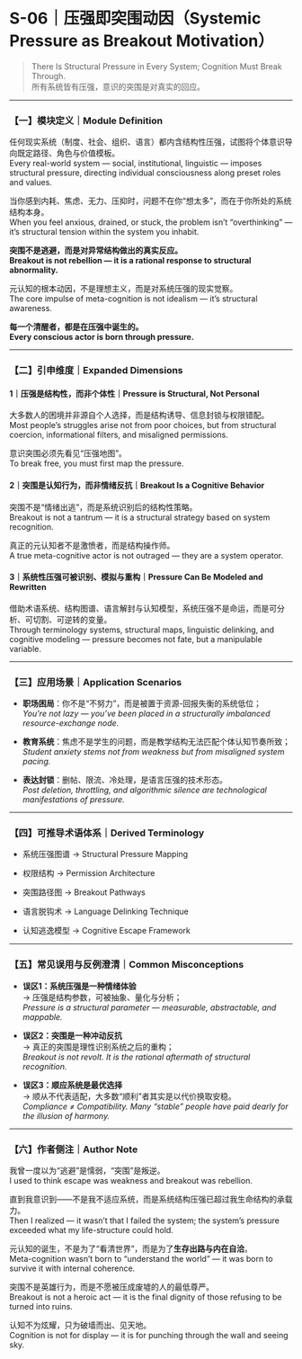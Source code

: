 # S-06｜压强即突围动因（Systemic Pressure as Breakout Motivation）

> There Is Structural Pressure in Every System; Cognition Must Break Through.  
> 所有系统皆有压强，意识的突围是对真实的回应。

---

### 【一】模块定义｜Module Definition

任何现实系统（制度、社会、组织、语言）都内含结构性压强，试图将个体意识导向既定路径、角色与价值模板。  
Every real-world system — social, institutional, linguistic — imposes structural pressure, directing individual consciousness along preset roles and values.

当你感到内耗、焦虑、无力、压抑时，问题不在你“想太多”，而在于你所处的系统结构本身。  
When you feel anxious, drained, or stuck, the problem isn’t “overthinking” — it’s structural tension within the system you inhabit.

**突围不是逃避，而是对异常结构做出的真实反应。**  
**Breakout is not rebellion — it is a rational response to structural abnormality.**

元认知的根本动因，不是理想主义，而是对系统压强的现实觉察。  
The core impulse of meta-cognition is not idealism — it’s structural awareness.

**每一个清醒者，都是在压强中诞生的。**  
**Every conscious actor is born through pressure.**

---

### 【二】引申维度｜Expanded Dimensions

#### 1｜压强是结构性，而非个体性｜Pressure is Structural, Not Personal

大多数人的困境并非源自个人选择，而是结构诱导、信息封锁与权限错配。  
Most people’s struggles arise not from poor choices, but from structural coercion, informational filters, and misaligned permissions.

意识突围必须先看见“压强地图”。  
To break free, you must first map the pressure.

#### 2｜突围是认知行为，而非情绪反抗｜Breakout Is a Cognitive Behavior

突围不是“情绪出逃”，而是系统识别后的结构性策略。  
Breakout is not a tantrum — it is a structural strategy based on system recognition.

真正的元认知者不是激愤者，而是结构操作师。  
A true meta-cognitive actor is not outraged — they are a system operator.

#### 3｜系统性压强可被识别、模拟与重构｜Pressure Can Be Modeled and Rewritten

借助术语系统、结构图谱、语言解封与认知模型，系统压强不是命运，而是可分析、可切割、可逆转的变量。  
Through terminology systems, structural maps, linguistic delinking, and cognitive modeling — pressure becomes not fate, but a manipulable variable.

---

### 【三】应用场景｜Application Scenarios

- **职场困局**：你不是“不努力”，而是被置于资源-回报失衡的系统低位；  
    _You're not lazy — you’ve been placed in a structurally imbalanced resource-exchange node._
    
- **教育系统**：焦虑不是学生的问题，而是教学结构无法匹配个体认知节奏所致；  
    _Student anxiety stems not from weakness but from misaligned system pacing._
    
- **表达封锁**：删帖、限流、冷处理，是语言压强的技术形态。  
    _Post deletion, throttling, and algorithmic silence are technological manifestations of pressure._
    

---

### 【四】可推导术语体系｜Derived Terminology

- 系统压强图谱 → Structural Pressure Mapping
    
- 权限结构 → Permission Architecture
    
- 突围路径图 → Breakout Pathways
    
- 语言脱钩术 → Language Delinking Technique
    
- 认知逃逸模型 → Cognitive Escape Framework
    

---

### 【五】常见误用与反例澄清｜Common Misconceptions

- **误区1：系统压强是一种情绪体验**  
    → 压强是结构参数，可被抽象、量化与分析；  
    _Pressure is a structural parameter — measurable, abstractable, and mappable._
    
- **误区2：突围是一种冲动反抗**  
    → 真正的突围是理性识别系统之后的重构；  
    _Breakout is not revolt. It is the rational aftermath of structural recognition._
    
- **误区3：顺应系统是最优选择**  
    → 顺从不代表适配，大多数“顺利”者其实是以代价换取安稳。  
    _Compliance ≠ Compatibility. Many “stable” people have paid dearly for the illusion of harmony._
    

---

### 【六】作者侧注｜Author Note

我曾一度以为“逃避”是懦弱，“突围”是叛逆。  
I used to think escape was weakness and breakout was rebellion.

直到我意识到——不是我不适应系统，而是系统结构压强已超过我生命结构的承载力。  
Then I realized — it wasn’t that I failed the system; the system’s pressure exceeded what my life-structure could hold.

元认知的诞生，不是为了“看清世界”，而是为了**生存出路与内在自洽**。  
Meta-cognition wasn’t born to “understand the world” — it was born to survive it with internal coherence.

突围不是英雄行为，而是不愿被压成废墟的人的最低尊严。  
Breakout is not a heroic act — it is the final dignity of those refusing to be turned into ruins.

认知不为炫耀，只为破墙而出、见天地。  
Cognition is not for display — it is for punching through the wall and seeing sky.
